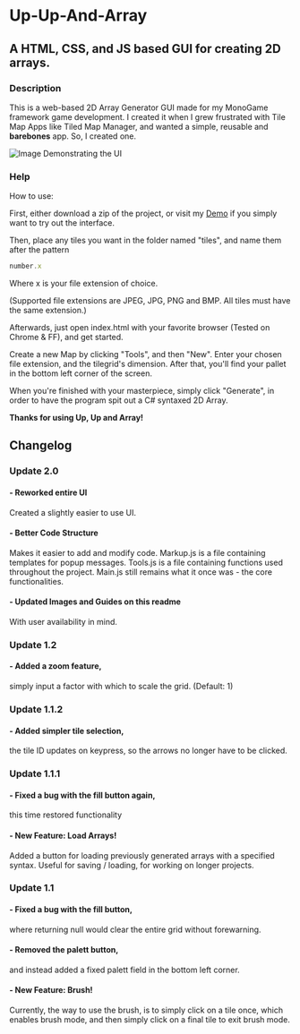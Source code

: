 # Up-Up-And-Array
## A HTML, CSS, and JS based GUI for creating 2D arrays.

### Description
This is a web-based 2D Array Generator GUI made for my MonoGame framework game development.
I created it when I grew frustrated with Tile Map Apps like Tiled Map Manager,
and wanted a simple, reusable and **barebones** app.
So, I created one.

![Image Demonstrating the UI][logo]

[logo]: http://i.imgur.com/BHWYEil.png "Image Demonstrating the UI"

### Help
How to use:

First, either download a zip of the project, or visit my [Demo](https://imfalling.github.io/Up-Up-And-Array/) if you simply want to try out the interface.

Then, place any tiles you want in the folder named "tiles", and name them after the pattern
```javascript
number.x
```
Where x is your file extension of choice.

(Supported file extensions are JPEG, JPG, PNG and BMP. All tiles must have the same extension.)

Afterwards, just open index.html with your favorite browser (Tested on Chrome & FF),
and get started. 

Create a new Map by clicking "Tools", and then "New". Enter your chosen file extension, and the tilegrid's dimension.
After that, you'll find your pallet in the bottom left corner of the screen.

When you're finished with your masterpiece, simply click "Generate", in order to have the program spit out a C# syntaxed 2D Array.

**Thanks for using Up, Up and Array!**

## Changelog

### Update 2.0
#### - Reworked entire UI
Created a slightly easier to use UI.

#### - Better Code Structure
Makes it easier to add and modify code.
Markup.js is a file containing templates for popup messages.
Tools.js is a file containing functions used throughout the project.
Main.js still remains what it once was - the core functionalities.

#### - Updated Images and Guides on this readme
With user availability in mind.

### Update 1.2
#### - Added a zoom feature,
simply input a factor with which to scale the grid. (Default: 1)

### Update 1.1.2
#### - Added simpler tile selection,
the tile ID updates on keypress, so the arrows no longer have to be clicked.

### Update 1.1.1
#### - Fixed a bug with the fill button again,
this time restored functionality

#### - New Feature: **Load Arrays!**
Added a button for loading previously generated arrays with a specified syntax.
Useful for saving / loading, for working on longer projects.

### Update 1.1
#### - Fixed a bug with the fill button,
where returning null would clear the entire grid without forewarning.

#### - Removed the palett button,
and instead added a fixed palett field in the bottom left corner.

#### - New Feature: **Brush!**
Currently, the way to use the brush, is to simply click on a tile once,
which enables brush mode,  and then simply click on a final tile to exit
brush mode.
